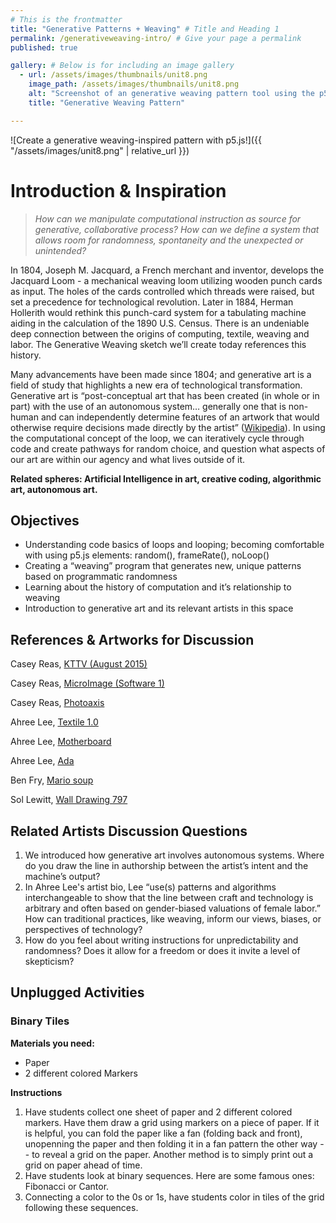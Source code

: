 ```yaml
---
# This is the frontmatter
title: "Generative Patterns + Weaving" # Title and Heading 1
permalink: /generativeweaving-intro/ # Give your page a permalink
published: true

gallery: # Below is for including an image gallery
  - url: /assets/images/thumbnails/unit8.png
    image_path: /assets/images/thumbnails/unit8.png
    alt: "Screenshot of an generative weaving pattern tool using the p5.js web editor"
    title: "Generative Weaving Pattern"

---
```


![Create a generative weaving-inspired pattern with p5.js!]({{ "/assets/images/unit8.png" | relative_url }})  

# Introduction & Inspiration

> *How can we manipulate computational instruction as source for generative, collaborative process? How can we define a system that allows room for randomness, spontaneity and the unexpected or unintended?* 

In 1804, Joseph M. Jacquard, a French merchant and inventor, develops the Jacquard Loom - a mechanical weaving loom utilizing wooden punch cards as input. The holes of the cards controlled which threads were raised, but set a precedence for technological revolution. Later in 1884, Herman Hollerith would rethink this punch-card system for a tabulating machine aiding in the calculation of the 1890 U.S. Census. There is an undeniable deep connection between the origins of computing, textile, weaving and labor. The Generative Weaving sketch we’ll create today references this history. 

Many advancements have been made since 1804; and generative art is a field of study that highlights a new era of technological transformation. Generative art is “post-conceptual art that has been created (in whole or in part) with the use of an autonomous system… generally one that is non-human and can independently determine features of an artwork that would otherwise require decisions made directly by the artist” ([Wikipedia](https://en.wikipedia.org/wiki/Generative_art)). In using the computational concept of the loop, we can iteratively cycle through code and create pathways for random choice, and question what aspects of our art are within our agency and what lives outside of it.

**Related spheres: Artificial Intelligence in art, creative coding, algorithmic art, autonomous art.** 


## Objectives

- Understanding code basics of loops and looping; becoming comfortable with using p5.js elements: random(), frameRate(), noLoop()
- Creating a “weaving” program that generates new, unique patterns based on programmatic randomness
- Learning about the history of computation and it’s relationship to weaving
- Introduction to generative art and its relevant artists in this space


## References & Artworks for Discussion

Casey Reas, [KTTV (August 2015)](https://reas.com/kttv/)

Casey Reas, [MicroImage (Software 1)](https://reas.com/microimage_s1/)

Casey Reas, [Photoaxis](https://reas.com/phototaxis/) 

Ahree Lee, [Textile 1.0](https://www.ahreelee.com/work/textile-1-0)

Ahree Lee, [Motherboard](https://www.ahreelee.com/work/motherboard)

Ahree Lee, [Ada](https://www.ahreelee.com/work/ada)

Ben Fry, [Mario soup](https://benfry.com/mariosoup/)

Sol Lewitt, [Wall Drawing 797](https://massmoca.org/event/walldrawing797/)

## Related Artists Discussion Questions

1. We introduced how generative art involves autonomous systems. Where do you draw the line in authorship between the artist’s intent and the machine’s output? 
2. In Ahree Lee's artist bio, Lee “use(s) patterns and algorithms interchangeable to show that the line between craft and technology is arbitrary and often based on gender-biased valuations of female labor.” How can traditional practices, like weaving, inform our views, biases, or perspectives of technology? 
3. How do you feel about writing instructions for unpredictability and randomness? Does it allow for a freedom or does it invite a level of skepticism? 


## Unplugged Activities
### Binary Tiles
**Materials you need:**

- Paper
- 2 different colored Markers

**Instructions** 

1. Have students collect one sheet of paper and 2 different colored markers. Have them draw a grid using markers on a piece of paper. If it is helpful, you can fold the paper like a fan (folding back and front), unopenning the paper and then folding it in a fan pattern the other way -- to reveal a grid on the paper. Another method is to simply print out a grid on paper ahead of time.
2. Have students look at binary sequences. Here are some famous ones: Fibonacci or Cantor.
3. Connecting a color to the 0s or 1s, have students color in tiles of the grid following these sequences.

